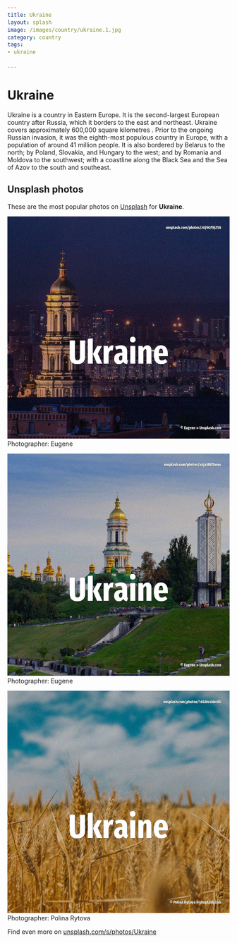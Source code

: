 ```yaml
---
title: Ukraine
layout: splash
image: /images/country/ukraine.1.jpg
category: country
tags:
- ukraine

---
```

# Ukraine

Ukraine  is a country in Eastern Europe. It is the second-largest European country after Russia, which it borders to the east and northeast. Ukraine covers approximately 600,000 square kilometres . Prior to the ongoing Russian invasion, it was the eighth-most populous country in Europe, with a  population of around 41 million people. It is also bordered by Belarus to the north; by Poland, Slovakia, and Hungary to the west; and by  Romania and Moldova to the southwest; with a coastline along the Black Sea and the Sea of Azov to  the south and southeast. 

 
## Unsplash photos
These are the most popular photos on [Unsplash](https://unsplash.com) for **Ukraine**.
 
![Ukraine](/images/country/ukraine.1.jpg)
Photographer:  Eugene
 
![Ukraine](/images/country/ukraine.2.jpg)
Photographer:  Eugene
 
![Ukraine](/images/country/ukraine.3.jpg)
Photographer:  Polina Rytova
 
Find even more on [unsplash.com/s/photos/Ukraine](https://unsplash.com/s/photos/Ukraine)
 
